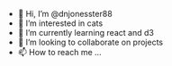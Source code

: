 - 👋 Hi, I’m @dnjonesster88
- 👀 I’m interested in cats
- 🌱 I’m currently learning react and d3
- 💞️ I’m looking to collaborate on projects
- 📫 How to reach me ...

<!---
dnjonesster88/dnjonesster88 is a ✨ special ✨ repository because its `README.md` (this file) appears on your GitHub profile.
You can click the Preview link to take a look at your changes.
--->

